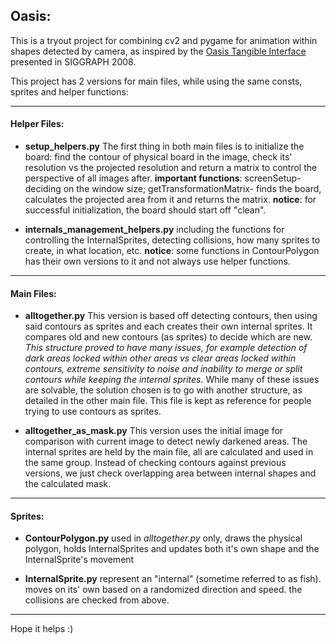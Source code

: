 ## Oasis:

This is a tryout project for combining cv2 and pygame for animation within shapes detected by camera, as inspired by the [Oasis Tangible Interface](https://www.youtube.com/watch?v=XNpFXMlqceM "Youtube presentation of original version") presented in SIGGRAPH 2008.

This project has 2 versions for main files, while using the same consts, sprites and helper functions:

***

#### Helper Files:

* **setup_helpers.py**
The first thing in both main files is to initialize the board: find the contour of physical board in the image, check its' resolution vs the projected resolution and return a matrix to control the perspective of all images after.
**important functions**: screenSetup- deciding on the window size; getTransformationMatrix- finds the board, calculates the projected area from it and returns the matrix.
**notice**: for successful initialization, the board should start off "clean".

* **internals_management_helpers.py**
including the functions for controlling the InternalSprites, detecting collisions, how many sprites to create, in what location, etc.
**notice**: some functions in ContourPolygon has their own versions to it and not always use helper functions.

---

#### Main Files:

* **alltogether.py**
This version is based off detecting contours, then using said contours as sprites and each creates their own internal sprites. It compares old and new contours (as sprites) to decide which are new.
_This structure proved to have many issues, for example detection of dark areas locked within other areas vs clear areas locked within contours, extreme sensitivity to noise and inability to merge or split contours while keeping the internal sprites._ While many of these issues are solvable, the solution chosen is to go with another structure, as detailed in the other main file.
This file is kept as reference for people trying to use contours as sprites.

* **alltogether_as_mask.py**
This version uses the initial image for comparison with current image to detect newly darkened areas. The internal sprites are held by the main file, all are calculated and used in the same group. Instead of checking contours against previous versions, we just check overlapping area between internal shapes and the calculated mask.

---

#### Sprites:

* **ContourPolygon.py**
used in _alltogether.py_ only, draws the physical polygon, holds InternalSprites and updates both it's own shape and the InternalSprite's movement

* **InternalSprite.py**
represent an "internal" (sometime referred to as fish). moves on its' own based on a randomized direction and speed. the collisions are checked from above.

***

Hope it helps :)
